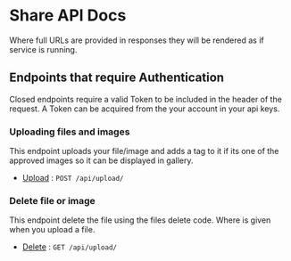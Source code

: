 # Share API Docs

Where full URLs are provided in responses they will be rendered as if service is running.

## Endpoints that require Authentication

Closed endpoints require a valid Token to be included in the header of the
request. A Token can be acquired from the your account in your api keys.

### Uploading files and images

This endpoint uploads your file/image and adds a tag to it if its one of the approved images so it can be displayed in gallery.

* [Upload](upload/post.md) : `POST /api/upload/`

### Delete file or image

This endpoint delete the file using the files delete code.  Where is given when you upload a file.

* [Delete](delete/get.md) : `GET /api/upload/`
